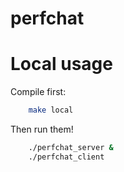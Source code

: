 # perfchat

# Local usage

Compile first:
```bash
	make local
```

Then run them!
```bash
	./perfchat_server &
	./perfchat_client
```